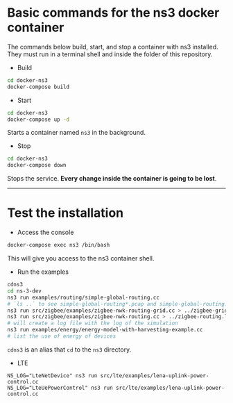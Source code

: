# Basic commands for the ns3 docker container

The commands below build, start, and stop a container with ns3 installed.
They must run in a terminal shell and inside the folder of this repository.

- Build

```bash
cd docker-ns3
docker-compose build
```

- Start

```bash
cd docker-ns3
docker-compose up -d
```

Starts a container named `ns3` in the background.

- Stop

```bash
cd docker-ns3
docker-compose down
```

Stops the service. **Every change inside the container is going to be lost**.

---

# Test the installation

- Access the console

```bash
docker-compose exec ns3 /bin/bash
```
This will give you access to the ns3 container shell.

- Run the examples

```bash
cdns3
cd ns-3-dev
ns3 run examples/routing/simple-global-routing.cc
# `ls ..` to see simple-global-routing*.pcap and simple-global-routing.tr files
ns3 run src/zigbee/examples/zigbee-nwk-routing-grid.cc > ../zigbee-grid.log
ns3 run src/zigbee/examples/zigbee-nwk-routing.cc > ../zigbee-routing.log
# will create a log file with the log of the simulation
ns3 run examples/energy/energy-model-with-harvesting-example.cc
# list the use of energy of devices
```

`cdns3` is an alias that `cd` to the `ns3` directory.

- LTE

```
NS_LOG="LteNetDevice" ns3 run src/lte/examples/lena-uplink-power-control.cc
NS_LOG="LteUePowerControl" ns3 run src/lte/examples/lena-uplink-power-control.cc
```
